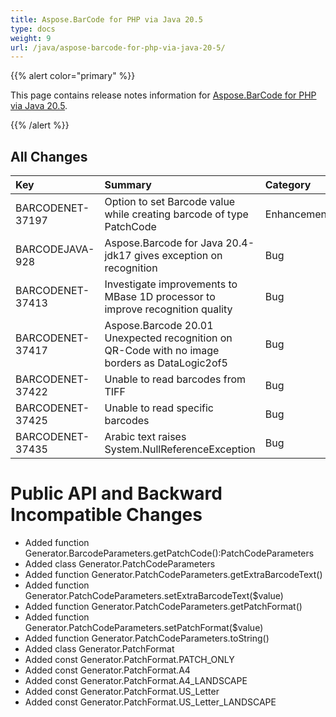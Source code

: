 ```yaml
---
title: Aspose.BarCode for PHP via Java 20.5
type: docs
weight: 9
url: /java/aspose-barcode-for-php-via-java-20-5/
---
```


{{% alert color="primary" %}} 

This page contains release notes information for [Aspose.BarCode for PHP via Java 20.5](https://downloads.aspose.com/barcode/php/new-releases/aspose.barcode-for-php-via-java-20.5/).

{{% /alert %}} 
## **All Changes**

|**Key**|**Summary**|**Category**|
| :- | :- | :- |
|BARCODENET-37197|Option to set Barcode value while creating barcode of type PatchCode|Enhancement|
|BARCODEJAVA-928|Aspose.Barcode for Java 20.4-jdk17 gives exception on recognition|Bug|
|BARCODENET-37413|Investigate improvements to MBase 1D processor to improve recognition quality|Bug|
|BARCODENET-37417|Aspose.Barcode 20.01 Unexpected recognition on QR-Code with no image borders as DataLogic2of5|Bug|
|BARCODENET-37422|Unable to read barcodes from TIFF|Bug|
|BARCODENET-37425|Unable to read specific barcodes|Bug|
|BARCODENET-37435|Arabic text raises System.NullReferenceException|Bug|

# **Public API and Backward Incompatible Changes**
- Added function Generator.BarcodeParameters.getPatchCode():PatchCodeParameters
- Added class Generator.PatchCodeParameters
- Added function Generator.PatchCodeParameters.getExtraBarcodeText()
- Added function Generator.PatchCodeParameters.setExtraBarcodeText($value)
- Added function Generator.PatchCodeParameters.getPatchFormat()
- Added function Generator.PatchCodeParameters.setPatchFormat($value)
- Added function Generator.PatchCodeParameters.toString()
- Added class Generator.PatchFormat
- Added const Generator.PatchFormat.PATCH_ONLY
- Added const Generator.PatchFormat.A4
- Added const Generator.PatchFormat.A4_LANDSCAPE
- Added const Generator.PatchFormat.US_Letter
- Added const Generator.PatchFormat.US_Letter_LANDSCAPE